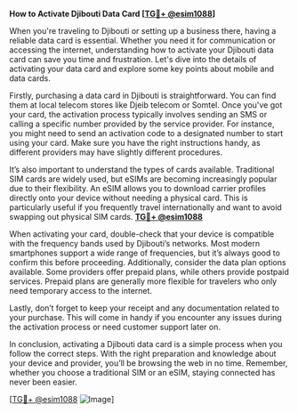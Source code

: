 **How to Activate Djibouti Data Card [[TG💪+ @esim1088](https://t.me/s/esim1088)]**

When you're traveling to Djibouti or setting up a business there, having a reliable data card is essential. Whether you need it for communication or accessing the internet, understanding how to activate your Djibouti data card can save you time and frustration. Let's dive into the details of activating your data card and explore some key points about mobile and data cards.

Firstly, purchasing a data card in Djibouti is straightforward. You can find them at local telecom stores like Djeib telecom or Somtel. Once you've got your card, the activation process typically involves sending an SMS or calling a specific number provided by the service provider. For instance, you might need to send an activation code to a designated number to start using your card. Make sure you have the right instructions handy, as different providers may have slightly different procedures.

It’s also important to understand the types of cards available. Traditional SIM cards are widely used, but eSIMs are becoming increasingly popular due to their flexibility. An eSIM allows you to download carrier profiles directly onto your device without needing a physical card. This is particularly useful if you frequently travel internationally and want to avoid swapping out physical SIM cards. **[TG💪+ @esim1088](https://t.me/s/esim1088)**

When activating your card, double-check that your device is compatible with the frequency bands used by Djibouti’s networks. Most modern smartphones support a wide range of frequencies, but it’s always good to confirm this before proceeding. Additionally, consider the data plan options available. Some providers offer prepaid plans, while others provide postpaid services. Prepaid plans are generally more flexible for travelers who only need temporary access to the internet.

Lastly, don’t forget to keep your receipt and any documentation related to your purchase. This will come in handy if you encounter any issues during the activation process or need customer support later on.

In conclusion, activating a Djibouti data card is a simple process when you follow the correct steps. With the right preparation and knowledge about your device and provider, you’ll be browsing the web in no time. Remember, whether you choose a traditional SIM or an eSIM, staying connected has never been easier. 

[[TG💪+ @esim1088](https://t.me/s/esim1088) ![Image](https://i.postimg.cc/Y0z9fWf4/image.png)]